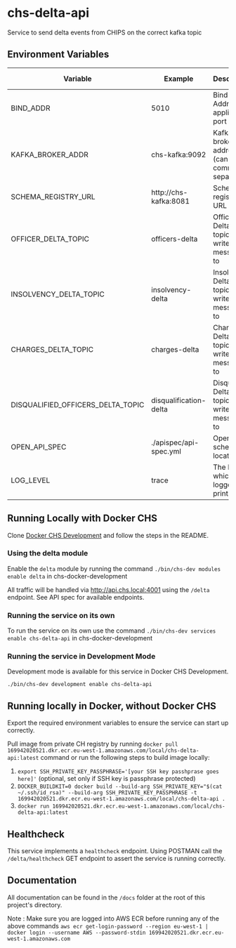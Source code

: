 # chs-delta-api
Service to send delta events from CHIPS on the correct kafka topic

Environment Variables
-----------------

| Variable                          | Example                |  Description                                        |  Required       | Default value |        
|-----------------------------------|------------------------| --------------------------------------------------  | --------------- | ------------- |
| BIND_ADDR                         | 5010                   | Bind Address / application port                     | YES             |               |
| KAFKA_BROKER_ADDR                 | chs-kafka:9092         | Kafka broker address (can be comma separated)       | YES             |               |
| SCHEMA_REGISTRY_URL               | http://chs-kafka:8081  | Schema registry URL                                 | YES             |               |
| OFFICER_DELTA_TOPIC               | officers-delta         | Officer Delta Kafka topic to write messages to      | YES             |               |
| INSOLVENCY_DELTA_TOPIC            | insolvency-delta       | Insolvency Delta Kafka topic to write messages to   | YES             |               |
| CHARGES_DELTA_TOPIC               | charges-delta          | Charges Delta Kafka topic to write messages to      | YES             |               |
| DISQUALIFIED_OFFICERS_DELTA_TOPIC | disqualification-delta | Disqualified Delta Kafka topic to write messages to | YES             |               |
| OPEN_API_SPEC                     | ./apispec/api-spec.yml | OpenAPI schema location                             | YES             |               |
| LOG_LEVEL                         | trace                  | The level at which the logger prints                | NO              | info          |

## Running Locally with Docker CHS
Clone [Docker CHS Development](https://github.com/companieshouse/docker-chs-development) and follow the steps in the README.

### Using the delta module
Enable the `delta` module  by running the command `./bin/chs-dev modules enable delta` in chs-docker-development

All traffic will be handled via http://api.chs.local:4001 using the `/delta` endpoint. See API spec for available endpoints.
### Running the service on its own
To run the service on its own use the command `./bin/chs-dev services enable chs-delta-api` in chs-docker-development

### Running the service in Development Mode
Development mode is available for this service in Docker CHS Development.

`./bin/chs-dev development enable chs-delta-api`

## Running locally in Docker, without Docker CHS
Export the required environment variables to ensure the service can start up correctly.

Pull image from private CH registry by running `docker pull 169942020521.dkr.ecr.eu-west-1.amazonaws.com/local/chs-delta-api:latest` 
command or run the following steps to build image locally:

1. `export SSH_PRIVATE_KEY_PASSPHRASE='[your SSH key passhprase goes here]'` (optional, set only if SSH key is passphrase protected)
2. `DOCKER_BUILDKIT=0 docker build --build-arg SSH_PRIVATE_KEY="$(cat ~/.ssh/id_rsa)" --build-arg SSH_PRIVATE_KEY_PASSPHRASE -t 169942020521.dkr.ecr.eu-west-1.amazonaws.com/local/chs-delta-api .`
3. `docker run 169942020521.dkr.ecr.eu-west-1.amazonaws.com/local/chs-delta-api:latest`

## Healthcheck
This service implements a `healthcheck` endpoint. Using POSTMAN call the `/delta/healthcheck` GET endpoint to assert 
the service is running correctly.

## Documentation
All documentation can be found in the `/docs` folder at the root of this project's directory.

Note : Make sure you are logged into AWS ECR before running any of the above commands
`aws ecr get-login-password --region eu-west-1 | docker login --username AWS --password-stdin 169942020521.dkr.ecr.eu-west-1.amazonaws.com
`